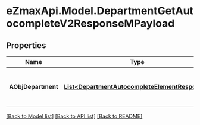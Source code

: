 
# eZmaxApi.Model.DepartmentGetAutocompleteV2ResponseMPayload

## Properties

Name | Type | Description | Notes
------------ | ------------- | ------------- | -------------
**AObjDepartment** | [**List&lt;DepartmentAutocompleteElementResponse&gt;**](DepartmentAutocompleteElementResponse.md) | An array of Department autocomplete element response. | 

[[Back to Model list]](../README.md#documentation-for-models)
[[Back to API list]](../README.md#documentation-for-api-endpoints)
[[Back to README]](../README.md)

